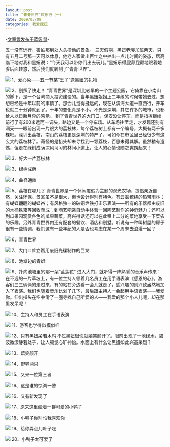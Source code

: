 ```yaml
---
layout: post
title: “青青世界”欢乐行（一）
date: 2009/05/08
categories: 我爱我妞
---
```


-[文章曾发布于蓝袋鼠](http://landaishu.hi2net.com/home/blog_read.asp?id=4175&blogid=67270)-



 五一没有远行，害怕那到处人头攒动的景象。
 三天假期，黑妞老爹加班两天，只有五月二号那一天可以休息，他老人家做出百忙之中抽出一点儿时间的姿态，居高临下地对我和黑妞说：“今天我可以带你们出去玩儿。”黑妞乐得屁颠屁颠地跟着她爹后面转悠，然后我们就转到了“青青世界”。

![](http://heiniuniu-static.wusisu.com/heiniuniu_uploads/upload20083/20095872328997.jpg)
1、爱心兔——五一节某“王子”送黑妞的礼物

![](http://heiniuniu-static.wusisu.com/heiniuniu_uploads/upload20083/20095872421702.jpg)
2、别照了快走！
 “青青世界”是深圳比较早的一个主题公园，它倚靠在小南山的脚下，是一个台湾商人投资建设的。当年黑妞姐姐上二年级的时候带她去过，想想已经是十年以前的事情了。那会儿觉得挺远的，现在从滨海大道一直西行，开车也就二十分钟就到了。十年的变化真是不小，不光是深圳，其它许多的城市，也都给人以日新月异的感觉。
 到了青青世界的大门口，保安没让停车，而是指挥继续前行了有200米远再一调头，路边又是一个停车场。从车场往里走，才发现还别有洞天——眼前出现一片很大的荔枝林，每个荔枝树上都有一个编号，大概有两千多棵吧。深圳出荔枝，南山的荔枝更是深圳的特产了，可如今在市区里已经很少有这么大的荔枝林了。奇怪的是抬头却未寻找到一颗荔枝，百思未得其解。虽然稍有遗憾，但走在绿树成荫凉风习习的林间小道上，让人的心情也随之爽朗起来！

![](http://heiniuniu-static.wusisu.com/heiniuniu_uploads/upload20083/20095872546283.jpg)
3、好大一片荔枝林

![](http://heiniuniu-static.wusisu.com/heiniuniu_uploads/upload20083/20095872733581.jpg)
3、绿树成荫

![](http://heiniuniu-static.wusisu.com/heiniuniu_uploads/upload20083/20095873054732.jpg)
4、曲径通幽

![](http://heiniuniu-static.wusisu.com/heiniuniu_uploads/upload20083/20095873249152.jpg)
5、荔枝在哪儿？
 青青世界是一个休闲度假为主题的观光农场，提倡亲近自然，关注环保。景区虽不是很大，但也设计得别有特色。有云雾缭绕的热带雨林；有蝴蝶翩翩的蝴蝶谷；有风格独一的破铜烂铁打击乐表演——所有的乐器都由废旧的木桶铁箱等回收而成；到陶艺吧亲自动手体验一回陶艺制作的神奇魅力；还可以到瓜果园观赏各色的瓜果蔬菜，高兴得话还可以在此租上二分的菜地享受一下菜农的乐趣。另外青青世界内还有配套的餐饮、酒店和别墅。听说有一种叫树屋的房子很有一些情调，我们这有一些年纪的人是否也考虑在某一个周末去浪漫一回？

![](http://heiniuniu-static.wusisu.com/heiniuniu_uploads/upload20083/2009588846723.jpg)
6、青青世界

![](http://heiniuniu-static.wusisu.com/heiniuniu_uploads/upload20083/2009588748493.jpg)
7、大门口耸立着用废旧光碟制作的巨龙

![](http://heiniuniu-static.wusisu.com/heiniuniu_uploads/upload20083/20095881131286.jpg)
8、池塘边的青蛙

![](http://heiniuniu-static.wusisu.com/heiniuniu_uploads/upload20083/20095881237250.jpg)
9、扑向池塘里的那一朵“蓝莲花”
进入大门，就听得一阵熟悉的音乐声传来：在不远的一片草坡上，有一位主持人领着几名员工在用手语表演《感恩的心》。游客们三三俩俩的走过来，有的站在旁边看一会儿就走了，感兴趣的则兴致盎然地加入了表演。我们也随着音乐比划了几下，最后跟主持人一会起用手语表演——我爱你。伸出指头在空中滑了一圈寻找自己所爱的人——我爱的那个小人儿呢，却在那里发呆呢！


![](http://heiniuniu-static.wusisu.com/heiniuniu_uploads/upload20083/2009588286839.jpg)
10、主持人和员工在手语表演

![](http://heiniuniu-static.wusisu.com/heiniuniu_uploads/upload20083/20095882855406.jpg)
11、游客也学得似模似样

![](http://heiniuniu-static.wusisu.com/heiniuniu_uploads/upload20083/20095883230891.jpg)
12、只有黑妞呆若木鸡
 不过黑妞很快就嬉笑颜开了。眼前出现了一池绿水，碧波微漾静若处子，让人顿觉心旷神怡。水面上有什么让黑妞如此兴高采烈？

![](http://heiniuniu-static.wusisu.com/heiniuniu_uploads/upload20083/20095884344675.jpg)
13、嬉笑颜开

![](http://heiniuniu-static.wusisu.com/heiniuniu_uploads/upload20083/2009588492128.jpg)
14、野鸭两只

![](http://heiniuniu-static.wusisu.com/heiniuniu_uploads/upload20083/2009588512705.jpg)
15、又来一位第三者

![](http://heiniuniu-static.wusisu.com/heiniuniu_uploads/upload20083/20095885153941.jpg)
16、这是谁的惊鸿一瞥

![](http://heiniuniu-static.wusisu.com/heiniuniu_uploads/upload20083/20095885318432.jpg)
16、又有新发现了

![](http://heiniuniu-static.wusisu.com/heiniuniu_uploads/upload20083/20095885512606.jpg)
17、原来这里藏着一群可爱的小鸭子

![](http://heiniuniu-static.wusisu.com/heiniuniu_uploads/upload20083/20095885642821.jpg)
18、小鸭子你别怕我喜欢你

![](http://heiniuniu-static.wusisu.com/heiniuniu_uploads/upload20083/2009588581314.jpg)
19、给你弄点儿叶子吃

![](http://heiniuniu-static.wusisu.com/heiniuniu_uploads/upload20083/20095885911630.jpg)
20、小鸭子太可爱了





